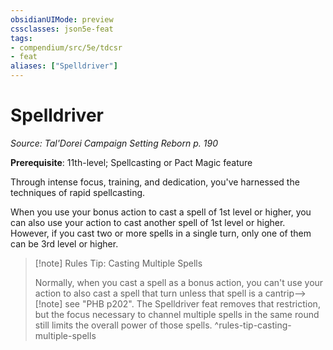 ```yaml
---
obsidianUIMode: preview
cssclasses: json5e-feat
tags:
- compendium/src/5e/tdcsr
- feat
aliases: ["Spelldriver"]
---
```

# Spelldriver
*Source: Tal'Dorei Campaign Setting Reborn p. 190*  

**Prerequisite**: 11th-level; Spellcasting or Pact Magic feature

Through intense focus, training, and dedication, you've harnessed the techniques of rapid spellcasting.

When you use your bonus action to cast a spell of 1st level or higher, you can also use your action to cast another spell of 1st level or higher. However, if you cast two or more spells in a single turn, only one of them can be 3rd level or higher.

> [!note] Rules Tip: Casting Multiple Spells
> 
> Normally, when you cast a spell as a bonus action, you can't use your action to also cast a spell that turn unless that spell is a cantrip—> [!note]
> see "PHB p202". The Spelldriver feat removes that restriction, but the focus necessary to channel multiple spells in the same round still limits the overall power of those spells.
^rules-tip-casting-multiple-spells